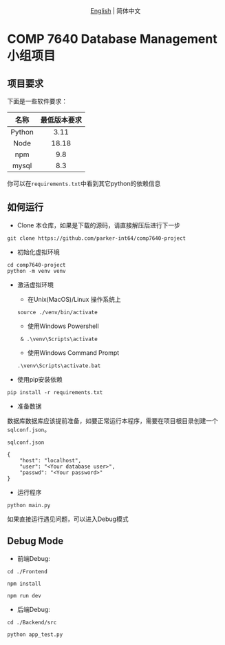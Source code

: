 
<div align="center">
    <p> <a href="./README.md">English</a> | 简体中文</p>
</div>




# COMP 7640 Database Management 小组项目


## 项目要求

下面是一些软件要求：

|名称|最低版本要求|
|:----:|:----:|
|Python|3.11|
|Node|18.18|
|npm|9.8|
|mysql|8.3|


你可以在`requirements.txt`中看到其它python的依赖信息

## 如何运行


+ Clone 本仓库，如果是下载的源码，请直接解压后进行下一步
```{shell}
git clone https://github.com/parker-int64/comp7640-project
```

+ 初始化虚拟环境
```{shell}
cd comp7640-project
python -m venv venv
```

+ 激活虚拟环境
  - 在Unix(MacOS)/Linux 操作系统上
  ```
  source ./venv/bin/activate
  ```
  - 使用Windows Powershell
  ```
   & .\venv\Scripts\activate
  ```
  - 使用Windows Command Prompt
  ```
  .\venv\Scripts\activate.bat
  ```

+ 使用pip安装依赖
```Shell
pip install -r requirements.txt
```

+ 准备数据

数据库数据库应该提前准备，如要正常运行本程序，需要在项目根目录创建一个`sqlconf.json`。

`sqlconf.json`

```{json}
{
    "host": "localhost",
    "user": "<Your database user>",     
    "passwd": "<Your password>"
}

```

+ 运行程序

```shell
python main.py
```



如果直接运行遇见问题，可以进入Debug模式


## Debug Mode

+ 前端Debug:

```
cd ./Frontend

npm install

npm run dev
```

+ 后端Debug:

```
cd ./Backend/src

python app_test.py
```
